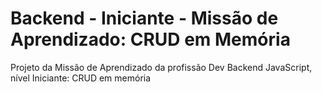 # Backend - Iniciante - Missão de Aprendizado: CRUD em Memória
Projeto da Missão de Aprendizado da profissão Dev Backend JavaScript, nível Iniciante: CRUD em memória
